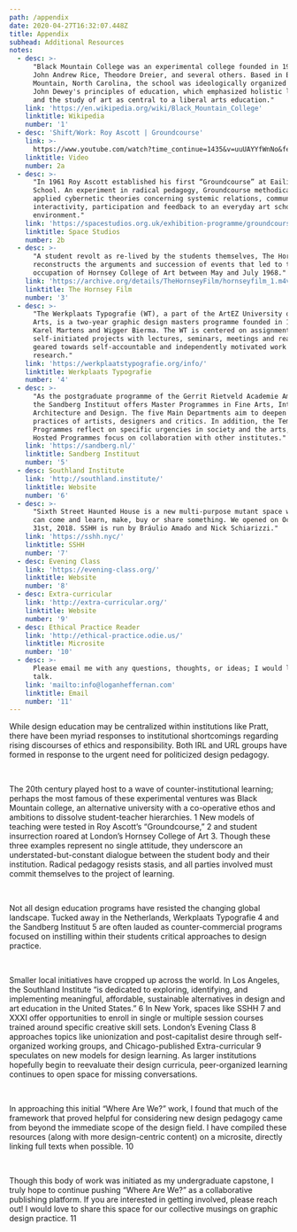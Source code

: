 ```yaml
---
path: /appendix
date: 2020-04-27T16:32:07.448Z
title: Appendix
subhead: Additional Resources
notes:
  - desc: >-
      "Black Mountain College was an experimental college founded in 1933 by
      John Andrew Rice, Theodore Dreier, and several others. Based in Black
      Mountain, North Carolina, the school was ideologically organized around
      John Dewey's principles of education, which emphasized holistic learning
      and the study of art as central to a liberal arts education."
    link: 'https://en.wikipedia.org/wiki/Black_Mountain_College'
    linktitle: Wikipedia
    number: '1'
  - desc: 'Shift/Work: Roy Ascott | Groundcourse'
    link: >-
      https://www.youtube.com/watch?time_continue=1435&v=uuUAYYfWnNo&feature=emb_logo
    linktitle: Video
    number: 2a
  - desc: >-
      "In 1961 Roy Ascott established his first “Groundcourse” at Eailing Art
      School. An experiment in radical pedagogy, Groundcourse methodically
      applied cybernetic theories concerning systemic relations, communication,
      interactivity, participation and feedback to an everyday art school
      environment."
    link: 'https://spacestudios.org.uk/exhibition-programme/groundcourse/'
    linktitle: Space Studios
    number: 2b
  - desc: >-
      "A student revolt as re-lived by the students themselves, The Hornsey Film
      reconstructs the arguments and succession of events that led to the
      occupation of Hornsey College of Art between May and July 1968."
    link: 'https://archive.org/details/TheHornseyFilm/hornseyfilm_1.m4v'
    linktitle: The Hornsey Film
    number: '3'
  - desc: >-
      "The Werkplaats Typografie (WT), a part of the ArtEZ University of the
      Arts, is a two-year graphic design masters programme founded in 1998 by
      Karel Martens and Wigger Bierma. The WT is centered on assignments and
      self-initiated projects with lectures, seminars, meetings and readings
      geared towards self-accountable and independently motivated work and
      research."
    link: 'https://werkplaatstypografie.org/info/'
    linktitle: Werkplaats Typografie
    number: '4'
  - desc: >-
      "As the postgraduate programme of the Gerrit Rietveld Academie Amsterdam,
      the Sandberg Instituut offers Master Programmes in Fine Arts, Interior
      Architecture and Design. The five Main Departments aim to deepen the
      practices of artists, designers and critics. In addition, the Temporary
      Programmes reflect on specific urgencies in society and the arts, and the
      Hosted Programmes focus on collaboration with other institutes."
    link: 'https://sandberg.nl/'
    linktitle: Sandberg Instituut
    number: '5'
  - desc: Southland Institute
    link: 'http://southland.institute/'
    linktitle: Website
    number: '6'
  - desc: >-
      "Sixth Street Haunted House is a new multi-purpose mutant space where you
      can come and learn, make, buy or share something. We opened on October
      31st, 2018. SSHH is run by Bráulio Amado and Nick Schiarizzi."
    link: 'https://sshh.nyc/'
    linktitle: SSHH
    number: '7'
  - desc: Evening Class
    link: 'https://evening-class.org/'
    linktitle: Website
    number: '8'
  - desc: Extra-curricular
    link: 'http://extra-curricular.org/'
    linktitle: Website
    number: '9'
  - desc: Ethical Practice Reader
    link: 'http://ethical-practice.odie.us/'
    linktitle: Microsite
    number: '10'
  - desc: >-
      Please email me with any questions, thoughts, or ideas; I would love to
      talk.
    link: 'mailto:info@loganheffernan.com'
    linktitle: Email
    number: '11'
---
```

While design education may be centralized within institutions like Pratt, there have been myriad responses to institutional shortcomings regarding rising discourses of ethics and responsibility. Both IRL and URL groups have formed in response to the urgent need for politicized design pedagogy.

<br/>

The 20th century played host to a wave of counter-institutional learning; perhaps the most famous of these experimental ventures was Black Mountain college, an alternative university with a co-operative ethos and ambitions to dissolve student-teacher hierarchies. <span class="contentNote">1</span> New models of teaching were tested in Roy Ascott’s “Groundcourse,” <span class="contentNote">2</span> and student insurrection roared at London’s Hornsey College of Art <span class="contentNote">3</span>. Though these three examples represent no single attitude, they underscore an understated-but-constant dialogue between the student body and their institution. Radical pedagogy resists stasis, and all parties involved must commit themselves to the project of learning.

<br/>

Not all design education programs have resisted the changing global landscape. Tucked away in the Netherlands, Werkplaats Typografie <span class="contentNote">4</span> and the Sandberg Instituut <span class="contentNote">5</span> are often lauded as counter-commercial programs focused on instilling within their students critical approaches to design practice.

<br/>

Smaller local initiatives have cropped up across the world. In Los Angeles, the Southland Institute “is dedicated to exploring, identifying, and implementing meaningful, affordable, sustainable alternatives in design and art education in the United States.” <span class="contentNote">6</span> In New York, spaces like SSHH <span class="contentNote">7</span> and XXXI offer opportunities to enroll in single or multiple session courses trained around specific creative skill sets. London’s Evening Class <span class="contentNote">8</span> approaches topics like unionization and post-capitalist desire through self-organized working groups, and Chicago-published Extra-curricular <span class="contentNote">9</span> speculates on new models for design learning. As larger institutions hopefully begin to reevaluate their design curricula, peer-organized learning continues to open space for missing conversations.

<br/>

In approaching this initial “Where Are We?” work, I found that much of the framework that proved helpful for considering new design pedagogy came from beyond the immediate scope of the design field. I have compiled these resources (along with more design-centric content) on a microsite, directly linking full texts when possible. <span class="contentNote">10</span>

<br/>

Though this body of work was initiated as my undergraduate capstone, I truly hope to continue pushing “Where Are We?” as a collaborative publishing platform. If you are interested in getting involved, please reach out! I would love to share this space for our collective musings on graphic design practice. <span class="contentNote">11</span>
